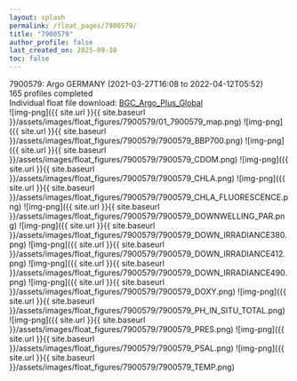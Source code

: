 ```yaml
---
layout: splash
permalink: /float_pages/7900579/
title: "7900579"
author_profile: false
last_created_on: 2025-09-30
toc: false
---
```

 
7900579: Argo GERMANY (2021-03-27T16:08 to 2022-04-12T05:52)\
165 profiles completed\
Individual float file download: [BGC_Argo_Plus_Global](https://ftp.soest.hawaii.edu/bgc_argo_plus/Individual_Floats/outliers_removed/7900579_Sprof_processed.nc)\
![img-png]({{ site.url }}{{ site.baseurl }}/assets/images/float_figures/7900579/01_7900579_map.png)
![img-png]({{ site.url }}{{ site.baseurl }}/assets/images/float_figures/7900579/7900579_BBP700.png)
![img-png]({{ site.url }}{{ site.baseurl }}/assets/images/float_figures/7900579/7900579_CDOM.png)
![img-png]({{ site.url }}{{ site.baseurl }}/assets/images/float_figures/7900579/7900579_CHLA.png)
![img-png]({{ site.url }}{{ site.baseurl }}/assets/images/float_figures/7900579/7900579_CHLA_FLUORESCENCE.png)
![img-png]({{ site.url }}{{ site.baseurl }}/assets/images/float_figures/7900579/7900579_DOWNWELLING_PAR.png)
![img-png]({{ site.url }}{{ site.baseurl }}/assets/images/float_figures/7900579/7900579_DOWN_IRRADIANCE380.png)
![img-png]({{ site.url }}{{ site.baseurl }}/assets/images/float_figures/7900579/7900579_DOWN_IRRADIANCE412.png)
![img-png]({{ site.url }}{{ site.baseurl }}/assets/images/float_figures/7900579/7900579_DOWN_IRRADIANCE490.png)
![img-png]({{ site.url }}{{ site.baseurl }}/assets/images/float_figures/7900579/7900579_DOXY.png)
![img-png]({{ site.url }}{{ site.baseurl }}/assets/images/float_figures/7900579/7900579_PH_IN_SITU_TOTAL.png)
![img-png]({{ site.url }}{{ site.baseurl }}/assets/images/float_figures/7900579/7900579_PRES.png)
![img-png]({{ site.url }}{{ site.baseurl }}/assets/images/float_figures/7900579/7900579_PSAL.png)
![img-png]({{ site.url }}{{ site.baseurl }}/assets/images/float_figures/7900579/7900579_TEMP.png)
